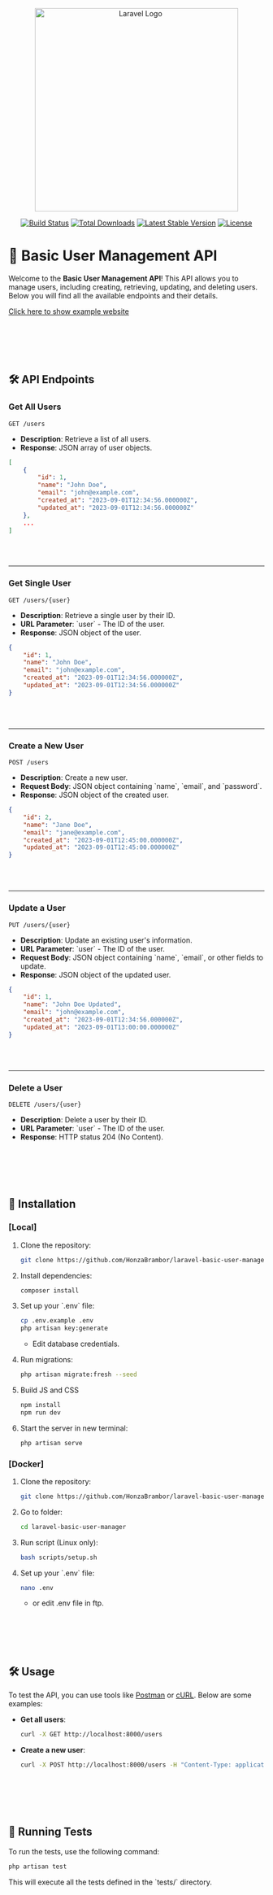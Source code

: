 <p align="center"><a href="https://laravel.com" target="_blank"><img src="https://raw.githubusercontent.com/laravel/art/master/logo-lockup/5%20SVG/2%20CMYK/1%20Full%20Color/laravel-logolockup-cmyk-red.svg" width="400" alt="Laravel Logo"></a></p>

<p align="center">
<a href="https://github.com/laravel/framework/actions"><img src="https://github.com/laravel/framework/workflows/tests/badge.svg" alt="Build Status"></a>
<a href="https://packagist.org/packages/laravel/framework"><img src="https://img.shields.io/packagist/dt/laravel/framework" alt="Total Downloads"></a>
<a href="https://packagist.org/packages/laravel/framework"><img src="https://img.shields.io/packagist/v/laravel/framework" alt="Latest Stable Version"></a>
<a href="https://packagist.org/packages/laravel/framework"><img src="https://img.shields.io/packagist/l/laravel/framework" alt="License"></a>
</p>

# 🚀 Basic User Management API

Welcome to the **Basic User Management API**! This API allows you to manage users, including creating, retrieving, updating, and deleting users. Below you will find all the available endpoints and their details.

[Click here to show example website](http://test.coupledisplays.eu:8123/)


<br>
<br>
<br>
<br>

## 🛠️ API Endpoints

### Get All Users
```http
GET /users
```
- **Description**: Retrieve a list of all users.
- **Response**: JSON array of user objects.

```json
[
    {
        "id": 1,
        "name": "John Doe",
        "email": "john@example.com",
        "created_at": "2023-09-01T12:34:56.000000Z",
        "updated_at": "2023-09-01T12:34:56.000000Z"
    },
    ...
]
```

<br>
<br>

---
### Get Single User
```http
GET /users/{user}
```
- **Description**: Retrieve a single user by their ID.
- **URL Parameter**: \`user\` - The ID of the user.
- **Response**: JSON object of the user.

```json
{
    "id": 1,
    "name": "John Doe",
    "email": "john@example.com",
    "created_at": "2023-09-01T12:34:56.000000Z",
    "updated_at": "2023-09-01T12:34:56.000000Z"
}
```

<br>
<br>

---
### Create a New User
```http
POST /users
```
- **Description**: Create a new user.
- **Request Body**: JSON object containing \`name\`, \`email\`, and \`password\`.
- **Response**: JSON object of the created user.

```json
{
    "id": 2,
    "name": "Jane Doe",
    "email": "jane@example.com",
    "created_at": "2023-09-01T12:45:00.000000Z",
    "updated_at": "2023-09-01T12:45:00.000000Z"
}
```

<br>
<br>

---
### Update a User
```http
PUT /users/{user}
```
- **Description**: Update an existing user's information.
- **URL Parameter**: \`user\` - The ID of the user.
- **Request Body**: JSON object containing \`name\`, \`email\`, or other fields to update.
- **Response**: JSON object of the updated user.

```json
{
    "id": 1,
    "name": "John Doe Updated",
    "email": "john@example.com",
    "created_at": "2023-09-01T12:34:56.000000Z",
    "updated_at": "2023-09-01T13:00:00.000000Z"
}
```

<br>
<br>

---
### Delete a User
```http
DELETE /users/{user}
```
- **Description**: Delete a user by their ID.
- **URL Parameter**: \`user\` - The ID of the user.
- **Response**: HTTP status 204 (No Content).

<br>
<br>
<br>
<br>

## 🚀 Installation
### [Local]

1. Clone the repository:
    ```bash
    git clone https://github.com/HonzaBrambor/laravel-basic-user-manager.git
    ```
2. Install dependencies:
    ```bash
    composer install
    ```
3. Set up your \`.env\` file:
    ```bash
    cp .env.example .env
    php artisan key:generate
    ```
    - Edit database credentials.

4. Run migrations:
    ```bash
    php artisan migrate:fresh --seed
    ```

5. Build JS and CSS
    ```bash
    npm install
    npm run dev
    ```

6. Start the server in new terminal:
    ```bash
    php artisan serve
    ```
    
### [Docker]

1. Clone the repository:
    ```bash
    git clone https://github.com/HonzaBrambor/laravel-basic-user-manager.git
    ```
2. Go to folder:
    ```bash
    cd laravel-basic-user-manager
    ```
3. Run script (Linux only):
    ```bash
    bash scripts/setup.sh
    ```
4. Set up your \`.env\` file:
    ```bash
    nano .env
    ```
	- or edit .env file in ftp.
<br>
<br>
<br>
<br>

## 🛠️ Usage

To test the API, you can use tools like [Postman](https://www.postman.com/) or [cURL](https://curl.se/). Below are some examples:

- **Get all users**:
    ```bash
    curl -X GET http://localhost:8000/users
    ```

- **Create a new user**:
    ```bash
    curl -X POST http://localhost:8000/users -H "Content-Type: application/json" -d '{"name": "Jane Doe", "email": "jane@example.com", "password": "password"}'
    ```

<br>
<br>
<br>
<br>

## 🧪 Running Tests

To run the tests, use the following command:

```bash
php artisan test
```

This will execute all the tests defined in the \`tests/\` directory.


